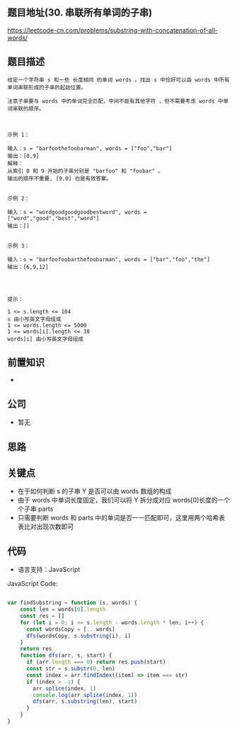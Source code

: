 ## 题目地址(30. 串联所有单词的子串)

https://leetcode-cn.com/problems/substring-with-concatenation-of-all-words/

## 题目描述

```
给定一个字符串 s 和一些 长度相同 的单词 words 。找出 s 中恰好可以由 words 中所有单词串联形成的子串的起始位置。

注意子串要与 words 中的单词完全匹配，中间不能有其他字符 ，但不需要考虑 words 中单词串联的顺序。

 

示例 1：

输入：s = "barfoothefoobarman", words = ["foo","bar"]
输出：[0,9]
解释：
从索引 0 和 9 开始的子串分别是 "barfoo" 和 "foobar" 。
输出的顺序不重要, [9,0] 也是有效答案。


示例 2：

输入：s = "wordgoodgoodgoodbestword", words = ["word","good","best","word"]
输出：[]


示例 3：

输入：s = "barfoofoobarthefoobarman", words = ["bar","foo","the"]
输出：[6,9,12]


 

提示：

1 <= s.length <= 104
s 由小写英文字母组成
1 <= words.length <= 5000
1 <= words[i].length <= 30
words[i] 由小写英文字母组成
```

## 前置知识

- 

## 公司

- 暂无

## 思路

## 关键点

- 在于如何判断 s 的子串 Y 是否可以由 words 数组的构成
- 由于 words 中单词长度固定，我们可以将 Y 拆分成对应 words[0]长度的一个个子串 parts
-  只需要判断 words 和 parts 中的单词是否一一匹配即可，这里用两个哈希表表比对出现次数即可

## 代码

- 语言支持：JavaScript

JavaScript Code:

```javascript

var findSubstring = function (s, words) {
    const len = words[0].length
    const res = []
    for (let i = 0; i <= s.length - words.length * len; i++) {
      const wordsCopy = [...words]
      dfs(wordsCopy, s.substring(i), i)
    }
    return res
    function dfs(arr, s, start) {
      if (arr.length === 0) return res.push(start)
      const str = s.substr(0, len)
      const index = arr.findIndex((item) => item === str)
      if (index > -1) {
        arr.splice(index, 1)
        console.log(arr.splice(index, 1))
        dfs(arr, s.substring(len), start)
      }
    }
}

```

